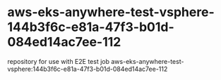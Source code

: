 # aws-eks-anywhere-test-vsphere-144b3f6c-e81a-47f3-b01d-084ed14ac7ee-112
repository for use with E2E test job aws-eks-anywhere-test-vsphere:144b3f6c-e81a-47f3-b01d-084ed14ac7ee-112
